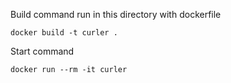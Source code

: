 Build command run in this directory with dockerfile

```
docker build -t curler .
```

Start command

```
docker run --rm -it curler
```